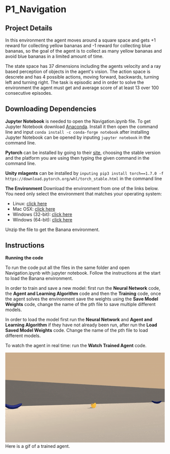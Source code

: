 # P1_Navigation

## Project Details

In this environment the agent moves around a square space and gets +1 reward for collecting yellow bananas and -1 reward for collecting blue bananas, so the goal of the agent is to collect as many yellow bananas and avoid blue bananas in a limited amount of time.

The state space has 37 dimensions including the agents velocity and a ray based perception of objects in the agent's vision. The action space is descrete and has 4 possible actions, moving forward, backwards, turning left and turning right. The task is episodic and in order to solve the environment the agent must get and average score of at least 13 over 100 consecutive episodes.


## Downloading Dependencies

**Jupyter Notebook** is needed to open the Navigation.ipynb file. To get Jupyter Notebook download [Anaconda](https://www.anaconda.com/products/individual). Install it then open the command line and input `conda install -c conda-forge notebook` 
after installing Jupyter Notebook can be opened by inputing `jupyter notebook` in the command line. 

**Pytorch** can be installed by going to their [site](https://pytorch.org/), choosing the stable version and the platform you are using then typing the given command in the command line.

**Unity mlagents** can be installed by `inputing pip3 install torch==1.7.0 -f https://download.pytorch.org/whl/torch_stable.html` in the command line

**The Environment**
Download the environment from one of the links below.  You need only select the environment that matches your operating system:
- Linux: [click here](https://s3-us-west-1.amazonaws.com/udacity-drlnd/P1/Banana/Banana_Linux.zip)
- Mac OSX: [click here](https://s3-us-west-1.amazonaws.com/udacity-drlnd/P1/Banana/Banana.app.zip)
- Windows (32-bit): [click here](https://s3-us-west-1.amazonaws.com/udacity-drlnd/P1/Banana/Banana_Windows_x86.zip)
- Windows (64-bit): [click here](https://s3-us-west-1.amazonaws.com/udacity-drlnd/P1/Banana/Banana_Windows_x86_64.zip)

Unzip the file to get the Banana environment.


## Instructions

**Running the code**

To run the code put all the files in the same folder and open Navigation.ipynb with jupyter notebook. Follow the instructions at the start to load the Banana environment.

In order to train and save a new model: first run the **Neural Network** code, the **Agent and Learning Algorithm** code and then the **Training** code, once the agent solves the environment save the weights using the **Save Model Weights** code, change the name of the pth file to save multiple different models. 

In order to load the model first run the **Neural Network** and **Agent and Learning Algorithm** if they have not already been run, after run the **Load Saved Model Weights** code. Change the name of the pth file to load different models.

To watch the agent in real time: run the **Watch Trained Agent** code. 


![gif](nana.gif)
Here is a gif of a trained agent.
